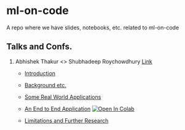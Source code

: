 # ml-on-code
A repo where we have slides, notebooks, etc. related to ml-on-code 

## Talks and Confs.

1. Abhishek Thakur <> Shubhadeep Roychowdhury [Link](https://www.youtube.com/watch?v=2d-w3cx2TlU&feature=youtu.be)

    * [Introduction](https://github.com/autosoft-dev/ml-on-code/blob/main/notebooks/27_11_2020/Introduction.ipynb)

    * [Background etc.](https://github.com/autosoft-dev/ml-on-code/blob/main/notebooks/27_11_2020/Background%20etc.ipynb)

    * [Some Real World Applications](https://github.com/autosoft-dev/ml-on-code/blob/main/notebooks/27_11_2020/Some%20Real%20World%20Applications.ipynb)

    * [An End to End Application](https://github.com/autosoft-dev/ml-on-code/blob/main/notebooks/27_11_2020/Code_Summarization.ipynb) [![Open In Colab](https://colab.research.google.com/assets/colab-badge.svg)](https://colab.research.google.com/github/autosoft-dev/ml-on-code/blob/main/notebooks/27_11_2020/Code_Summarization.ipynb)

    * [Limitations and Further Research](https://github.com/autosoft-dev/ml-on-code/blob/main/notebooks/27_11_2020/Limitations%20and%20Further%20Research.ipynb)
